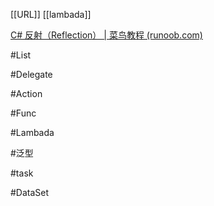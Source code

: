 [[URL]]
[[lambada]]

[C# 反射（Reflection） | 菜鸟教程 (runoob.com)](https://www.runoob.com/csharp/csharp-reflection.html)


#List 

#Delegate

#Action 

#Func 

#Lambada

#泛型 

#task

#DataSet


